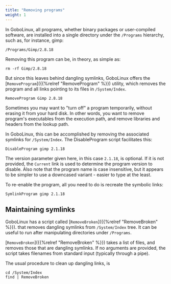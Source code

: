 ```yaml
---
title: "Removing programs"
weight: 1
---
```


In GoboLinux, all programs, whether binary packages or user-compiled software,
are installed into a single directory under the `/Programs` hierarchy, such as,
for instance, gimp:

```fish
/Programs/Gimp/2.8.18
```

Removing this program can be, in theory, as simple as:

```fish
rm -rf Gimp/2.8.18 
```

But since this leaves behind dangling symlinks, GoboLinux offers the
[`RemoveProgram`]({{%relref "RemoveProgram" %}}) utility, which removes the program
and all links pointing to its files in `/System/Index`.

```fish
RemoveProgram Gimp 2.8.18
```

Sometimes you may want to "turn off" a program temporarily, without erasing it
from your hard disk. In other words, you want to remove program's executables
from the execution path, and remove libraries and headers from the lookup path.

In GoboLinux, this can be accomplished by removing the associated symlinks for
`/System/Index`. The DisableProgram script facilitates this:

```fish
DisableProgram gimp 2.1.18
```

The version parameter given here, in this case `2.1.18`, is optional. If it is
not provided, the `Current` link is used to determine the program version to
disable. Also note that the program name is case insensitive, but it appears to
be simpler to use a downcased variant - easier to type at the least.

To re-enable the program, all you need to do is recreate the symbolic links:

```fish
SymlinkProgram gimp 2.1.18
```

## Maintaining symlinks

GoboLinux has a script called [`RemoveBroken`]({{%relref "RemoveBroken" %}}). that
removes dangling symlinks from `/System/Index` tree. It can be useful to run
after manipulating directories under `/Programs`.

[`RemoveBroken`]({{%relref "RemoveBroken" %}}) takes a list of files, and removes
those that are dangling symlinks. If no arguments are provided, the script takes
filenames from standard input (typically through a pipe).

The usual procedure to clean up dangling links, is

```fish
cd /System/Index
find | RemoveBroken
```
